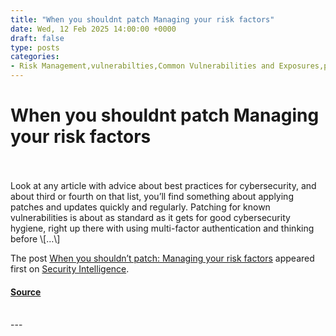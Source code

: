 ```yaml
---
title: "When you shouldnt patch Managing your risk factors"
date: Wed, 12 Feb 2025 14:00:00 +0000
draft: false
type: posts
categories: 
- Risk Management,vulnerabilties,Common Vulnerabilities and Exposures,patching,CVE,Patch,Patch Management,Vulnerabilty
---
```

# When you shouldnt patch Managing your risk factors

<br/>

<br/>
Look at any article with advice about best practices for cybersecurity, and about third or fourth on that list, you’ll find something about applying patches and updates quickly and regularly. Patching for known vulnerabilities is about as standard as it gets for good cybersecurity hygiene, right up there with using multi-factor authentication and thinking before \[…\]

The post [When you shouldn’t patch: Managing your risk factors](https://securityintelligence.com/articles/when-you-shouldnt-patch-managing-your-risk-factors/) appeared first on [Security Intelligence](https://securityintelligence.com).

#### [Source](https://securityintelligence.com/articles/when-you-shouldnt-patch-managing-your-risk-factors/)

<br/>
---
